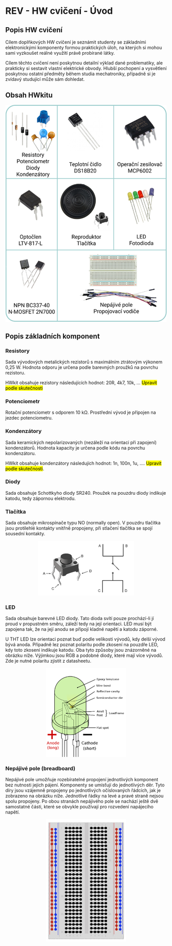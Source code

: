 # REV - HW cvičení - Úvod

## Popis HW cvičení
Cílem doplňkových HW cvičení je seznámit studenty se základními elektronickými komponenty formou praktických úloh, na kterých si mohou sami vyzkoušet reálné využití právě probírané látky.

Cílem těchto cvičení není poskytnou detailní výklad dané problematiky, ale prakticky si sestavit vlastní elektrické obvody. Hlubší pochopení a vysvětlení poskytnou ostatní předměty během studia mechatroniky, případně si je zvídavý studující může sám dohledat.

## Obsah HWkitu
<p align="center">
  <img width="600" src="Figures/HW_kit.png">
</p>

## Popis základních komponent

### Resistory
Sada vývodových metalických rezistorů s maximálním ztrátovým výkonem 0,25 W. Hodnota odporu je určena podle barevných proužků na povrchu rezistoru.

HWkit obsahuje rezistory následujících hodnot: 20R, 4k7, 10k, ... <mark>Upravit podle skutečnosti</mark>

### Potenciometr
Rotační potenciometr s odporem 10 kΩ. Prostřední vývod je připojen na jezdec potenciometru.

### Kondenzátory
Sada keramických nepolarizovaných (nezáleží na orientaci při zapojení) kondenzátorů. Hodnota kapacity je určena podle kódu na povrchu kondenzátoru.

HWkit obsahuje kondenzátory následujích hodnot: 1n, 100n, 1u, .... <mark>Upravit podle skutečnosti</mark>.

### Diody
Sada obsahuje Schottkyho diody SR240. Proužek na pouzdru diody indikuje katodu, tedy zápornou elektrodu.

### Tlačítka
Sada obsahuje mikrospínače typu NO (normally open). V pouzdru tlačítka jsou protilehlé kontakty vnitřně propojeny, při stlačení tlačítka se spojí sousední kontakty.
<p align="center">
  <img width="300" src="Figures/button.png">
</p>

### LED
Sada obsahuje barevné LED diody. Tato dioda svítí pouze prochází-li jí proud v propustném směru, záleží tedy na její orientaci. LED musí být zapojena tak, že na její anodu se připojí kladné napětí a katodu záporné.

U THT LED lze orientaci poznat buď podle velikosti vývodů, kdy delší vývod bývá anoda. Případně lez poznat polaritu podle zkosení na pouzdře LED, kdy toto zkosení indikuje katodu. Oba tyto způsoby jsou znázorněné na obrázku níže. Výjimkou jsou RGB a podobné diody, které mají více vývodů. Zde je nutné polaritu zjistit z datasheetu.

<p align="center">
  <img width="250" src="Figures/LED.png">
</p>

### Nepájivé pole (breadboard)
Nepájivé pole umožňuje rozebíratelné propojení jednotlivých komponent bez nutnosti jejich pájení. Komponenty se umísťují do jednotlivých děr. Tyto díry jsou vzájemně propojeny po jednotlivých očíslovaných řádcích, jak je zobrazeno na obrázku níže. Jednotlivé řádky na levé a pravé straně nejsou spolu propojeny. Po obou stranách nepájivého pole se nachází ještě dvě samostatné části, které se obvykle používají pro rozvedení napájecího napětí.

<p align="center">
  <img width="250" src="Figures/breadboard_connections.jpg">
</p>
